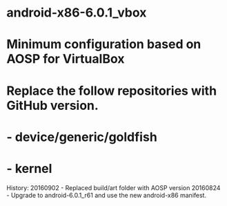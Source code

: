 #
# android-x86-6.0.1_vbox
# Minimum configuration based on AOSP for VirtualBox
# Replace the follow repositories with GitHub version.
# - device/generic/goldfish
# - kernel

History:
20160902 - Replaced build/art folder with AOSP version
20160824 - Upgrade to android-6.0.1_r61 and use the new android-x86 manifest.
